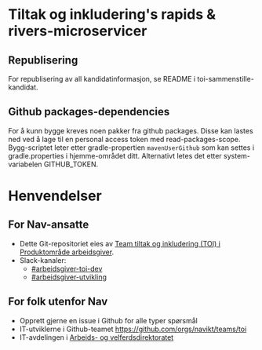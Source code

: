 # Tiltak og inkludering's rapids & rivers-microservicer

## Republisering
For republisering av all kandidatinformasjon, se README i toi-sammenstille-kandidat. 

## Github packages-dependencies
For å kunn bygge kreves noen pakker fra github packages. Disse kan lastes ned ved å lage til en personal access token med read-packages-scope. 
Bygg-scriptet leter etter gradle-propertien `mavenUserGithub` som kan settes i gradle.properties i hjemme-området ditt.
Alternativt letes det etter system-variabelen GITHUB_TOKEN.


# Henvendelser

## For Nav-ansatte
* Dette Git-repositoriet eies av [Team tiltak og inkludering (TOI) i Produktområde arbeidsgiver](https://teamkatalog.nais.adeo.no/team/0150fd7c-df30-43ee-944e-b152d74c64d6).
* Slack-kanaler:
    * [#arbeidsgiver-toi-dev](https://nav-it.slack.com/archives/C02HTU8DBSR)
    * [#arbeidsgiver-utvikling](https://nav-it.slack.com/archives/CD4MES6BB)

## For folk utenfor Nav
* Opprett gjerne en issue i Github for alle typer spørsmål
* IT-utviklerne i Github-teamet https://github.com/orgs/navikt/teams/toi
* IT-avdelingen i [Arbeids- og velferdsdirektoratet](https://www.nav.no/no/NAV+og+samfunn/Kontakt+NAV/Relatert+informasjon/arbeids-og-velferdsdirektoratet-kontorinformasjon)
